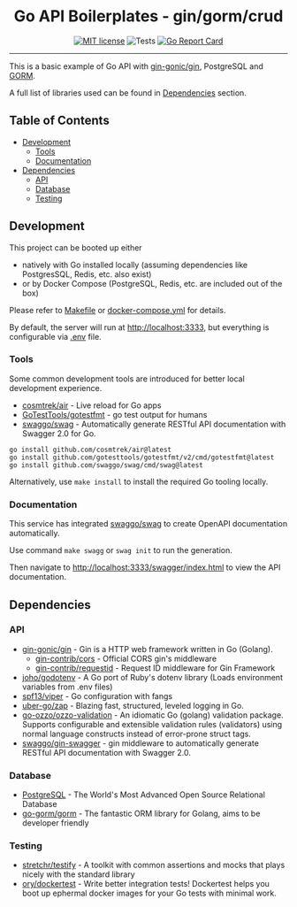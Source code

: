 <h1 align="center">
  Go API Boilerplates - gin/gorm/crud
</h1>

<div align="center">

[![MIT license](https://img.shields.io/badge/license-MIT-brightgreen.svg)](https://opensource.org/licenses/MIT)
![Tests](https://github.com/yizeng/gab/actions/workflows/test.yml/badge.svg?branch=main)
[![Go Report Card](https://goreportcard.com/badge/github.com/yizeng/gab/gin/gorm/crud)](https://goreportcard.com/report/github.com/yizeng/gab/gin/gorm/crud)

</div>

<hr />

This is a basic example of Go API
with [gin-gonic/gin][gin-gonic/gin], PostgreSQL and [GORM][go-gorm/gorm].

A full list of libraries used can be found in [Dependencies](#dependencies) section.

## Table of Contents

- [Development](#development)
  + [Tools](#tools)
  + [Documentation](#documentation)
- [Dependencies](#dependencies)
  + [API](#api)
  + [Database](#database)
  + [Testing](#testing)

## Development

This project can be booted up either

- natively with Go installed locally (assuming dependencies like PostgresSQL, Redis, etc. also exist)
- or by Docker Compose (PostgreSQL, Redis, etc. are included out of the box)

Please refer to [Makefile](./Makefile) or [docker-compose.yml](./docker-compose.yml) for details.

By default, the server will run at <http://localhost:3333>, but everything is configurable via [.env](.env) file.

### Tools

Some common development tools are introduced for better local development experience.

- [cosmtrek/air](https://github.com/cosmtrek/air) - Live reload for Go apps
- [GoTestTools/gotestfmt](https://github.com/GoTestTools/gotestfmt) - go test output for humans
- [swaggo/swag][swaggo/swag] - Automatically generate RESTful API documentation with Swagger 2.0 for Go.

```
go install github.com/cosmtrek/air@latest
go install github.com/gotesttools/gotestfmt/v2/cmd/gotestfmt@latest
go install github.com/swaggo/swag/cmd/swag@latest
```

Alternatively, use `make install` to install the required Go tooling locally.

### Documentation

This service has integrated [swaggo/swag][swaggo/swag] to create OpenAPI documentation automatically.

Use command `make swagg` or `swag init` to run the generation.

Then navigate to <http://localhost:3333/swagger/index.html> to view the API documentation.

## Dependencies

### API

- [gin-gonic/gin][gin-gonic/gin] - Gin is a HTTP web framework written in Go (Golang).
  - [gin-contrib/cors][gin-contrib/cors] - Official CORS gin's middleware
  - [gin-contrib/requestid][gin-contrib/requestid] - Request ID middleware for Gin Framework
- [joho/godotenv][joho/godotenv] - A Go port of Ruby's dotenv library (Loads environment variables from .env files)
- [spf13/viper][spf13/viper] - Go configuration with fangs
- [uber-go/zap][uber-go/zap] - Blazing fast, structured, leveled logging in Go.
- [go-ozzo/ozzo-validation][go-ozzo/ozzo-validation] - An idiomatic Go (golang) validation package. Supports configurable and extensible validation rules (validators) using normal language constructs instead of error-prone struct tags.
- [swaggo/gin-swagger][swaggo/gin-swagger] - gin middleware to automatically generate RESTful API documentation with Swagger 2.0.

### Database
- [PostgreSQL][PostgreSQL] - The World's Most Advanced Open Source Relational Database
- [go-gorm/gorm][go-gorm/gorm] - The fantastic ORM library for Golang, aims to be developer friendly

### Testing
- [stretchr/testify][stretchr/testify] - A toolkit with common assertions and mocks that plays nicely with the standard library
- [ory/dockertest][ory/dockertest] - Write better integration tests! Dockertest helps you boot up ephermal docker images for your Go tests with minimal work.

[gin-gonic/gin]: https://github.com/gin-gonic/gin
[gin-contrib/cors]: https://github.com/gin-contrib/cors
[gin-contrib/requestid]: https://github.com/gin-contrib/requestid
[joho/godotenv]: https://github.com/joho/godotenv
[spf13/viper]: https://github.com/spf13/viper
[uber-go/zap]: https://github.com/uber-go/zap
[stretchr/testify]: https://github.com/stretchr/testify
[go-ozzo/ozzo-validation]: https://github.com/go-ozzo/ozzo-validation
[PostgreSQL]: https://www.postgresql.org/
[go-gorm/gorm]: https://github.com/go-gorm/gorm
[ory/dockertest]: https://github.com/ory/dockertest
[swaggo/swag]: https://github.com/swaggo/swag
[swaggo/gin-swagger]: https://github.com/swaggo/gin-swagger
